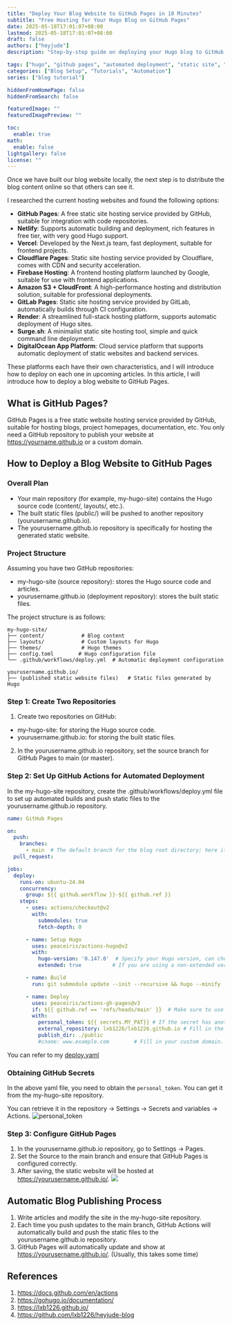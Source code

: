 ```yaml
---
title: "Deploy Your Blog Website to GitHub Pages in 10 Minutes"
subtitle: "Free Hosting for Your Hugo Blog on GitHub Pages"
date: 2025-05-18T17:01:07+08:00
lastmod: 2025-05-18T17:01:07+08:00
draft: false
authors: ["heyjude"]
description: "Step-by-step guide on deploying your Hugo blog to GitHub Pages, including repository setup, GitHub Actions configuration, and automated deployment workflow, helping you create a professional blog website at zero cost."

tags: ["hugo", "github pages", "automated deployment", "static site", "CI/CD"]
categories: ["Blog Setup", "Tutorials", "Automation"]
series: ["blog tutorial"]

hiddenFromHomePage: false
hiddenFromSearch: false

featuredImage: ""
featuredImagePreview: ""

toc:
  enable: true
math:
  enable: false
lightgallery: false
license: ""
---
```


Once we have built our blog website locally, the next step is to distribute the blog content online so that others can see it.

I researched the current hosting websites and found the following options:

- **GitHub Pages**: A free static site hosting service provided by GitHub, suitable for integration with code repositories.
- **Netlify**: Supports automatic building and deployment, rich features in free tier, with very good Hugo support.
- **Vercel**: Developed by the Next.js team, fast deployment, suitable for frontend projects.
- **Cloudflare Pages**: Static site hosting service provided by Cloudflare, comes with CDN and security acceleration.
- **Firebase Hosting**: A frontend hosting platform launched by Google, suitable for use with frontend applications.
- **Amazon S3 + CloudFront**: A high-performance hosting and distribution solution, suitable for professional deployments.
- **GitLab Pages**: Static site hosting service provided by GitLab, automatically builds through CI configuration.
- **Render**: A streamlined full-stack hosting platform, supports automatic deployment of Hugo sites.
- **Surge.sh**: A minimalist static site hosting tool, simple and quick command line deployment.
- **DigitalOcean App Platform**: Cloud service platform that supports automatic deployment of static websites and backend services.

These platforms each have their own characteristics, and I will introduce how to deploy on each one in upcoming articles. In this article, I will introduce how to deploy a blog website to GitHub Pages.

## What is GitHub Pages?
GitHub Pages is a free static website hosting service provided by GitHub, suitable for hosting blogs, project homepages, documentation, etc. You only need a GitHub repository to publish your website at https://yourname.github.io or a custom domain.

## How to Deploy a Blog Website to GitHub Pages
### Overall Plan
* Your main repository (for example, my-hugo-site) contains the Hugo source code (content/, layouts/, etc.).
* The built static files (public/) will be pushed to another repository (yourusername.github.io).
* The yourusername.github.io repository is specifically for hosting the generated static website.

### Project Structure
Assuming you have two GitHub repositories:
* my-hugo-site (source repository): stores the Hugo source code and articles.
* yourusername.github.io (deployment repository): stores the built static files.

The project structure is as follows:
```
my-hugo-site/
├── content/            # Blog content
├── layouts/            # Custom layouts for Hugo
├── themes/             # Hugo themes
├── config.toml        # Hugo configuration file
└── .github/workflows/deploy.yml  # Automatic deployment configuration

yourusername.github.io/
├── (published static website files)   # Static files generated by Hugo
```
### Step 1: Create Two Repositories
1. Create two repositories on GitHub:
  * my-hugo-site: for storing the Hugo source code.
  * yourusername.github.io: for storing the built static files.

2. In the yourusername.github.io repository, set the source branch for GitHub Pages to main (or master).

### Step 2: Set Up GitHub Actions for Automated Deployment
In the my-hugo-site repository, create the .github/workflows/deploy.yml file to set up automated builds and push static files to the yourusername.github.io repository.
```yaml
name: GitHub Pages

on:
  push:
    branches:
      - main  # The default branch for the blog root directory; here it is main, sometimes it's master
  pull_request:

jobs:
  deploy:
    runs-on: ubuntu-24.04
    concurrency:
      group: ${{ github.workflow }}-${{ github.ref }}
    steps:
      - uses: actions/checkout@v2
        with:
          submodules: true
          fetch-depth: 0

      - name: Setup Hugo
        uses: peaceiris/actions-hugo@v2
        with:
          hugo-version: '0.147.0'  # Specify your Hugo version, can check using hugo version
          extended: true          # If you are using a non-extended version of Hugo, change true to false

      - name: Build
        run: git submodule update --init --recursive && hugo --minify

      - name: Deploy
        uses: peaceiris/actions-gh-pages@v3
        if: ${{ github.ref == 'refs/heads/main' }}  # Make sure to use either main or master
        with:
          personal_token: ${{ secrets.MY_PAT}} # If the secret has another name, replace MY_PAT with that name
          external_repository: lxb1226/lxb1226.github.io # Fill in the remote repository, not necessarily this format, write according to your situation
          publish_dir: ./public
          #cname: www.example.com        # Fill in your custom domain. If no custom domain is used, comment out this line
```
You can refer to my [deploy.yaml](https://github.com/lxb1226/heyjude-blog/blob/main/.github/workflows/deploy.yaml)

### Obtaining GitHub Secrets
In the above yaml file, you need to obtain the `personal_token`. You can get it from the my-hugo-site repository.

You can retrieve it in the repository -> Settings -> Secrets and variables -> Actions.
![personal_token](https://img.music-poster.art/2025/05/5331092ac30840b1bc967395cce01709.png)

### Step 3: Configure GitHub Pages
1. In the yourusername.github.io repository, go to Settings → Pages.
2. Set the Source to the main branch and ensure that GitHub Pages is configured correctly.
3. After saving, the static website will be hosted at https://yourusername.github.io/.
![](https://img.music-poster.art/2025/05/9052201a8331d0e293e23b1741d0fc80.png)

## Automatic Blog Publishing Process
1. Write articles and modify the site in the my-hugo-site repository.
2. Each time you push updates to the main branch, GitHub Actions will automatically build and push the static files to the yourusername.github.io repository.
3. GitHub Pages will automatically update and show at https://yourusername.github.io/. (Usually, this takes some time)

## References
1. https://docs.github.com/en/actions
2. https://gohugo.io/documentation/
3. https://lxb1226.github.io/
4. https://github.com/lxb1226/heyjude-blog